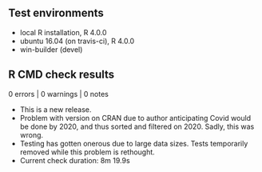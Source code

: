 ## Test environments
* local R installation, R 4.0.0
* ubuntu 16.04 (on travis-ci), R 4.0.0
* win-builder (devel)

## R CMD check results

0 errors | 0 warnings | 0 notes

* This is a new release.
* Problem with version on CRAN due to author anticipating Covid would be done by 2020, and thus sorted and filtered on 2020. Sadly, this was wrong.
* Testing has gotten onerous due to large data sizes. Tests temporarily removed while this problem is rethought.
* Current check duration: 8m 19.9s
